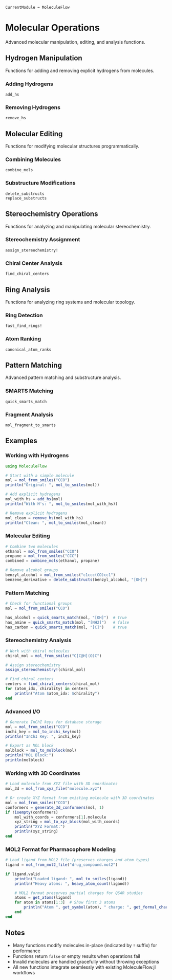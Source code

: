 ```@meta
CurrentModule = MoleculeFlow
```

# Molecular Operations

Advanced molecular manipulation, editing, and analysis functions.

## Hydrogen Manipulation

Functions for adding and removing explicit hydrogens from molecules.

### Adding Hydrogens

```@docs
add_hs
```

### Removing Hydrogens

```@docs
remove_hs
```

## Molecular Editing

Functions for modifying molecular structures programmatically.

### Combining Molecules

```@docs
combine_mols
```

### Substructure Modifications

```@docs
delete_substructs
replace_substructs
```

## Stereochemistry Operations

Functions for analyzing and manipulating molecular stereochemistry.

### Stereochemistry Assignment

```@docs
assign_stereochemistry!
```

### Chiral Center Analysis

```@docs
find_chiral_centers
```

## Ring Analysis

Functions for analyzing ring systems and molecular topology.

### Ring Detection

```@docs
fast_find_rings!
```

### Atom Ranking

```@docs
canonical_atom_ranks
```

## Pattern Matching

Advanced pattern matching and substructure analysis.

### SMARTS Matching

```@docs
quick_smarts_match
```

### Fragment Analysis

```@docs
mol_fragment_to_smarts
```

## Examples

### Working with Hydrogens

```julia
using MoleculeFlow

# Start with a simple molecule
mol = mol_from_smiles("CCO")
println("Original: ", mol_to_smiles(mol))

# Add explicit hydrogens
mol_with_hs = add_hs(mol)
println("With H's: ", mol_to_smiles(mol_with_hs))

# Remove explicit hydrogens
mol_clean = remove_hs(mol_with_hs)
println("Clean: ", mol_to_smiles(mol_clean))
```

### Molecular Editing

```julia
# Combine two molecules
ethanol = mol_from_smiles("CCO")
propane = mol_from_smiles("CCC")
combined = combine_mols(ethanol, propane)

# Remove alcohol groups
benzyl_alcohol = mol_from_smiles("c1ccc(CO)cc1")
benzene_derivative = delete_substructs(benzyl_alcohol, "[OH]")
```

### Pattern Matching

```julia
# Check for functional groups
mol = mol_from_smiles("CCO")

has_alcohol = quick_smarts_match(mol, "[OH]")  # true
has_amine = quick_smarts_match(mol, "[NH2]")   # false
has_carbon = quick_smarts_match(mol, "[C]")    # true
```

### Stereochemistry Analysis

```julia
# Work with chiral molecules
chiral_mol = mol_from_smiles("C[C@H](O)C")

# Assign stereochemistry
assign_stereochemistry!(chiral_mol)

# Find chiral centers
centers = find_chiral_centers(chiral_mol)
for (atom_idx, chirality) in centers
    println("Atom $atom_idx: $chirality")
end
```

### Advanced I/O

```julia
# Generate InChI keys for database storage
mol = mol_from_smiles("CCO")
inchi_key = mol_to_inchi_key(mol)
println("InChI Key: ", inchi_key)

# Export as MOL block
molblock = mol_to_molblock(mol)
println("MOL Block:")
println(molblock)
```

### Working with 3D Coordinates

```julia
# Load molecule from XYZ file with 3D coordinates
mol_3d = mol_from_xyz_file("molecule.xyz")

# Or create XYZ format from existing molecule with 3D coordinates
mol = mol_from_smiles("CCO")
conformers = generate_3d_conformers(mol, 1)
if !isempty(conformers)
    mol_with_coords = conformers[1].molecule
    xyz_string = mol_to_xyz_block(mol_with_coords)
    println("XYZ Format:")
    println(xyz_string)
end
```

### MOL2 Format for Pharmacophore Modeling

```julia
# Load ligand from MOL2 file (preserves charges and atom types)
ligand = mol_from_mol2_file("drug_compound.mol2")

if ligand.valid
    println("Loaded ligand: ", mol_to_smiles(ligand))
    println("Heavy atoms: ", heavy_atom_count(ligand))

    # MOL2 format preserves partial charges for QSAR studies
    atoms = get_atoms(ligand)
    for atom in atoms[1:3]  # Show first 3 atoms
        println("Atom ", get_symbol(atom), " charge: ", get_formal_charge(atom))
    end
end
```

## Notes

- Many functions modify molecules in-place (indicated by `!` suffix) for performance
- Functions return `false` or empty results when operations fail
- Invalid molecules are handled gracefully without throwing exceptions
- All new functions integrate seamlessly with existing MoleculeFlow.jl workflows